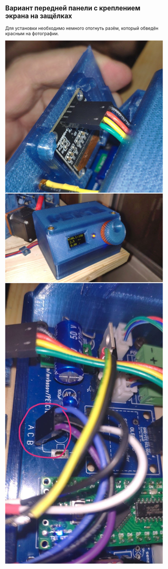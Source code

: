 

## Вариант передней панели с креплением экрана на защёлках

Для установки необходимо немного отогнуть разём, который обведён красным на фотографии.

![Front_view_1](PETCTL_CaseFrontLatch-1.jpg)
![Front_view_2](PETCTL_CaseFrontLatch-2.jpg)
![Front_view_3](PETCTL_CaseFrontLatch-3.jpg)
